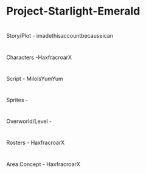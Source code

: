 Project-Starlight-Emerald
==========================
#
Story/Plot - imadethisaccountbecauseican
#
Characters -HaxfracroarX
#
Script - MiloIsYumYum
#
Sprites -
#
Overworld/Level -
#
Rosters - HaxfracroarX
#
Area Concept - HaxfracroarX
